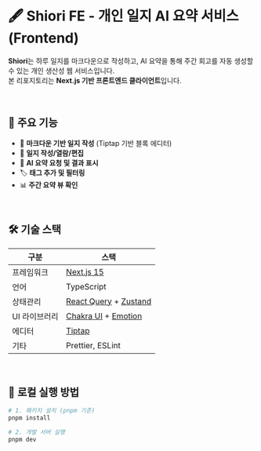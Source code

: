 # 🖋️ Shiori FE - 개인 일지 AI 요약 서비스 (Frontend)

**Shiori**는 하루 일지를 마크다운으로 작성하고, AI 요약을 통해 주간 회고를 자동 생성할 수 있는 개인 생산성 웹 서비스입니다.  
본 리포지토리는 **Next.js 기반 프론트엔드 클라이언트**입니다.

<br />

## 🌟 주요 기능

- 🧾 **마크다운 기반 일지 작성** (Tiptap 기반 블록 에디터)
- 📆 **일지 작성/열람/편집**
- 🧠 **AI 요약 요청 및 결과 표시**
- 🏷️ **태그 추가 및 필터링**
- 📊 **주간 요약 뷰 확인**

<br />

## 🛠️ 기술 스택

| 구분       | 스택                                                                                          |
|----------|---------------------------------------------------------------------------------------------|
| 프레임워크    | [Next.js 15](https://nextjs.org/)                                                           |
| 언어       | TypeScript                                                                                  |
| 상태관리     | [React Query](https://tanstack.com/query/latest) + [Zustand](https://zustand-demo.pmnd.rs/) |
| UI 라이브러리 | [Chakra UI](https://chakra-ui.com/) + [Emotion](https://emotion.sh/docs/introduction)       |
| 에디터      | [Tiptap](https://tiptap.dev/)                                                               |
| 기타       | Prettier, ESLint                                                                            |

<br />

## 🚀 로컬 실행 방법

```bash
# 1. 패키지 설치 (pnpm 기준)
pnpm install

# 2. 개발 서버 실행
pnpm dev

